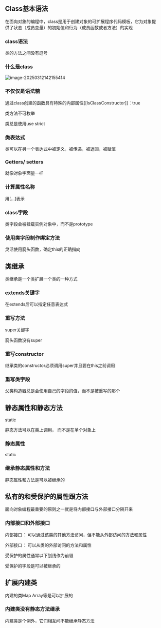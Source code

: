 ## Class基本语法

在面向对象的编程中，class是用于创建对象的可扩展程序代码模板，它为对象提供了状态（成员变量）的初始值和行为（成员函数或者方法）的实现

### class语法

类的方法之间没有逗号

### 什么是class

![image-20250312142155414](https://raw.githubusercontent.com/JoeyXXia/MyPictureData/main/image-20250312142155414.png)

### 不仅仅是语法糖

通过class创建的函数具有特殊的内部属性[[IsClassConstructor]]：true

类方法不可枚举

类总是使用use strict

### 类表达式

类可以在另一个表达式中被定义，被传递，被返回，被赋值

### Getters/ setters

就像对象字面量一样

### 计算属性名称

用[...]表示

### class字段

类字段会被挂载实例对象中，而不是prototype

### 使用类字段制作绑定方法

灵活使用箭头函数，确定this的正确指向



## 类继承

类继承是一个类扩展一个类的一种方式

### extends关键字

在extends后可以指定任意表达式

### 重写方法

super关键字

箭头函数没有super

### 重写constructor

继承类的constructor必须调用super并且要在this之前调用

### 重写类字段

父类构造器总是会使用自己的字段的值，而不是被重写的那个



## 静态属性和静态方法

static

静态方法可以在类上调用， 而不是在单个对象上

### 静态属性

static

### 继承静态属性和方法

静态属性和方法是可以被继承的



## 私有的和受保护的属性跟方法

面向对象编程最重要的原则之一就是将内部接口与外部接口分隔开来

### 内部接口和外部接口

内部接口： 可以通过该类的其他方法访问，但不能从外部访问的方法和属性

外部接口： 可以从类的外部访问的方法和属性



受保护的属性通常以下划线作为前缀

受保护的字段是可以被继承的



## 扩展内建类

内建的类Map Array等是可以扩展的

### 内建类没有静态方法继承

内建类是个例外，它们相互间不能继承静态方法
